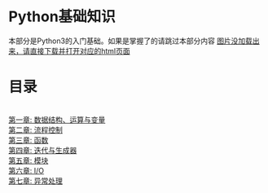 # Python基础知识

本部分是Python3的入门基础。如果是掌握了的请跳过本部分内容
<a href="#">图片没加载出来，请直接下载并打开对应的html页面</a>
<br/>

# 目录
<br/>
<a href='./chpaters/chapter1.mdown'>第一章: 数据结构、运算与变量</a><br/>
<a href='./chpaters/chapter2.mdown'>第二章: 流程控制</a><br/>
<a href='./chpaters/chapter3.mdown'>第三章: 函数</a><br/>
<a href='./chpaters/chapter4.mdown'>第四章: 迭代与生成器</a><br/>
<a href='./chpaters/chapter5.mdown'>第五章: 模块</a><br/>
<a href='./chpaters/chapter6.mdown'>第六章: I/O</a><br/>
<a href='./chpaters/chapter7.mdown'>第七章: 异常处理</a><br/>